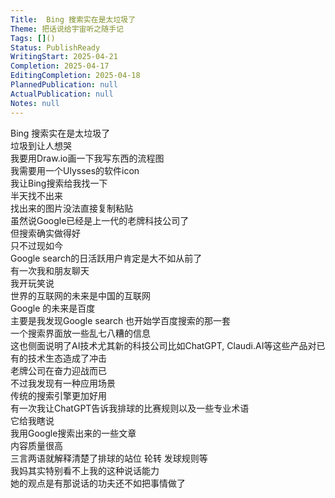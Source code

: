 ```yaml
---  
Title:  Bing 搜索实在是太垃圾了  
Theme: 把话说给宇宙听之随手记  
Tags: []()  
Status: PublishReady  
WritingStart: 2025-04-21  
Completion: 2025-04-17  
EditingCompletion: 2025-04-18  
PlannedPublication: null  
ActualPublication: null  
Notes: null  
---    
```

 Bing 搜索实在是太垃圾了    
垃圾到让人想哭      
我要用Draw.io画一下我写东西的流程图    
我需要用一个Ulysses的软件icon    
我让Bing搜索给我找一下    
半天找不出来    
找出来的图片没法直接复制粘贴    
虽然说Google已经是上一代的老牌科技公司了    
但搜索确实做得好      
只不过现如今    
Google search的日活跃用户肯定是大不如从前了    
有一次我和朋友聊天    
我开玩笑说    
世界的互联网的未来是中国的互联网    
Google 的未来是百度    
主要是我发现Google search 也开始学百度搜索的那一套    
一个搜索界面放一些乱七八糟的信息    
这也侧面说明了AI技术尤其新的科技公司比如ChatGPT, Claudi.AI等这些产品对已有的技术生态造成了冲击    
老牌公司在奋力迎战而已      
不过我发现有一种应用场景    
传统的搜索引擎更加好用    
有一次我让ChatGPT告诉我排球的比赛规则以及一些专业术语    
它给我瞎说    
我用Google搜索出来的一些文章    
内容质量很高    
三言两语就解释清楚了排球的站位 轮转 发球规则等      
我妈其实特别看不上我的这种说话能力    
她的观点是有那说话的功夫还不如把事情做了      
  